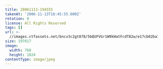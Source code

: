 ```yaml
---
title: 20061113-194555
takenAt: '2006-11-13T18:45:55.000Z'
rotation: 0
license: All Rights Reserved
tags: []
url: >-
  //images.ctfassets.net/bncv3c2gt878/5bQUFVGr1W9kHatFcdT82w/e17cb02ba7ff3738f02e9d0ae6037b7b/20061113-194555_4560409510_o
size: 197617
image:
  width: 768
  height: 1024
contentType: image/jpeg
---
```


